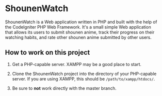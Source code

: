 ShounenWatch
============

ShounenWatch is a Web application written in PHP and built with the help of the
CodeIgniter PHP Web Framework. It's a small simple Web application that allows
its users to submit shounen anime, track their progress on their watching
habits, and rate other shounen anime submitted by other users.

How to work on this project
---------------------------

1.  Get a PHP-capable server. XAMPP may be a good place to start.

2.  Clone the ShounenWatch project into the directory of your PHP-capable
    server. If you are using XAMPP, this should be
    `/path/to/xampp/htdocs/`.

3.  Be sure to **not** work directly with the master branch.
